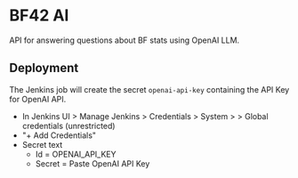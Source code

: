 ﻿# BF42 AI
API for answering questions about BF stats using OpenAI LLM.

## Deployment
The Jenkins job will create the secret `openai-api-key` containing the API Key for OpenAI API.
- In Jenkins UI > Manage Jenkins > Credentials > System >  > Global credentials (unrestricted)
- "+ Add Credentials"
- Secret text
  - Id = OPENAI_API_KEY
  - Secret = Paste OpenAI API Key
